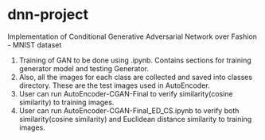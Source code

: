 # dnn-project
Implementation of Conditional Generative Adversarial Network over Fashion - MNIST dataset


1) Training of GAN to be done using .ipynb. Contains sections for training generator model and testing Generator.
2) Also, all the images for each class are collected and saved into classes directory. These are the test images used in AutoEncoder.
3) User can run AutoEncoder-CGAN-Final to verify similarity(cosine similarity) to training images.
4) User can run AutoEncoder-CGAN-Final_ED_CS.ipynb to verify both similarity(cosine similarity) and Euclidean distance similarity to training images.
